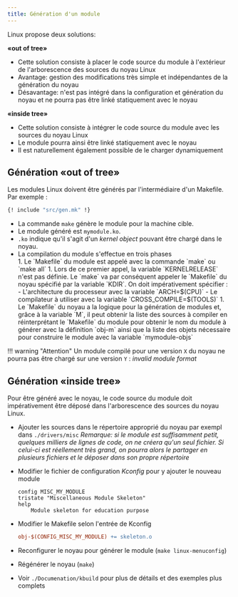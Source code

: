 ```yaml
---
title: Génération d'un module
---
```


 Linux propose deux solutions:
 
**«out of tree»**

- Cette solution consiste à placer le code source du module à l'extérieur de l'arborescence des sources du noyau Linux
- Avantage: gestion des modifications très simple et indépendantes de la génération du noyau
- Désavantage: n'est pas intégré dans la configuration et génération du noyau et ne pourra pas être linké statiquement avec le noyau

**«inside tree»**

- Cette solution consiste à intégrer le code source du module avec les sources
  du noyau Linux
- Le module pourra ainsi être linké statiquement avec le noyau
- Il est naturellement également possible de le charger dynamiquement

## Génération «out of tree»

Les modules Linux doivent être générés par l'intermédiaire d'un Makefile.
Par exemple :

``` Makefile
{! include "src/gen.mk" !}
```

- La commande `make` génère le module pour la machine cible.
- Le module généré est `mymodule.ko`.
- `.ko` indique qu'il s'agit d'un _kernel object_ pouvant être chargé dans le noyau.
- La compilation du module s'effectue en trois phases
    <div class="md-decimal-list">
    1. Le `Makefile` du module est appelé avec la commande `make` ou `make all`
    1. Lors de ce premier appel, la variable `KERNELRELEASE` n'est pas définie.
       Le `make` va par conséquent appeler le `Makefile` du noyau spécifié par
       la variable `KDIR`. On doit impérativement spécifier :
           - L'architecture du processeur avec la variable `ARCH=$(CPU)`
           - Le compilateur à utiliser avec la variable `CROSS_COMPILE=$(TOOLS)`
    1. Le `Makefile` du noyau a la logique pour la génération de modules et,
       grâce à la variable `M`, il peut obtenir la liste des sources à compiler
       en réinterprétant le `Makefile` du module pour obtenir le nom du module
       à générer avec la définition `obj-m` ainsi que la liste des objets
       nécessaire pour construire le module avec la variable `mymodule-objs`
    </div>

!!! warning "Attention"
    Un module compilé pour une version `X` du noyau ne pourra pas être chargé
    sur une version `Y` : _invalid module format_

## Génération «inside tree»

Pour être généré avec le noyau, le code source du module doit
impérativement être déposé dans l'arborescence des sources du noyau
Linux.

- Ajouter les sources dans le répertoire approprié du noyau par exempl dans `./drivers/misc`
  _Remarque:
  si le module est suffisamment petit, quelques milliers de lignes de code,
  on ne créera qu'un seul fichier. Si celui-ci est réellement très grand, on pourra
  alors le partager en plusieurs fichiers et le déposer dans son propre répertoire_

- Modifier le fichier de configuration _Kconfig_ pour y ajouter le
  nouveau module 
  ``` text
  config MISC_MY_MODULE
  tristate "Miscellaneous Module Skeleton"
  help
      Module skeleton for education purpose
  ```
- Modifier le Makefile selon l'entrée de Kconfig
  ```Makefile
  obj-$(CONFIG_MISC_MY_MODULE) += skeleton.o
  ```
- Reconfigurer le noyau pour générer le module (`make linux-menuconfig`)
- Régénérer le noyau (`make`)
- Voir `./Documenation/kbuild` pour plus de détails et des exemples plus complets